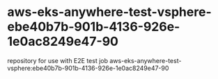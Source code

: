 # aws-eks-anywhere-test-vsphere-ebe40b7b-901b-4136-926e-1e0ac8249e47-90
repository for use with E2E test job aws-eks-anywhere-test-vsphere:ebe40b7b-901b-4136-926e-1e0ac8249e47-90
